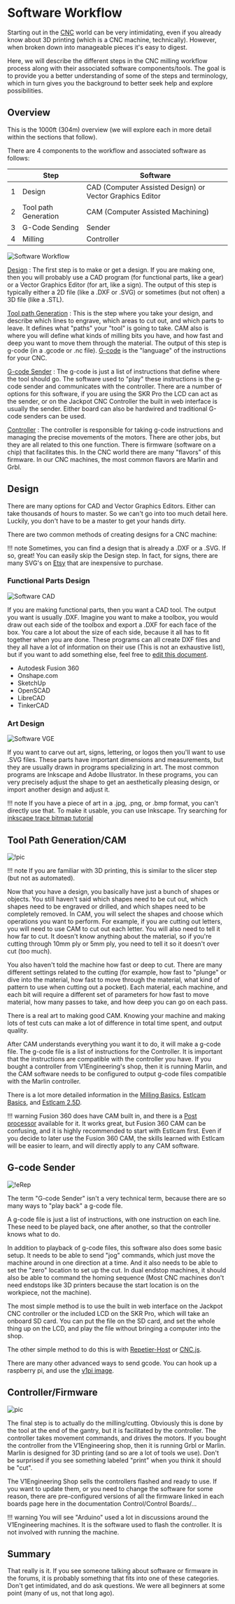 # Software Workflow

Starting out in the [CNC](https://en.wikipedia.org/wiki/Numerical_control) world can be very intimidating, even if you already know about 3D printing (which is a CNC machine, technically).  However, when broken down into manageable pieces it's easy to digest.

Here, we will describe the different steps in the CNC milling workflow process along with their associated software components/tools.  The goal is to provide you a better understanding of some of the steps and terminology, which in turn gives you the background to better seek help and explore possibilities.

## Overview

This is the 1000ft (304m) overview (we will explore each in more detail within the sections that follow).

There are 4 components to the workflow and associated software as follows:

| |Step|Software|
|-|----|--------|
|1|Design|CAD (Computer Assisted Design) or Vector Graphics Editor|
|2|Tool path Generation|CAM (Computer Assisted Machining)|
|3|G-Code Sending|Sender|
|4|Milling|Controller|

![Software Workflow](../img/software-workflow.png)

[Design](#design)
:   The first step is to make or get a design. If you are making one, then you will probably use a
    CAD program (for functional parts, like a gear) or a Vector Graphics Editor (for art, like a sign).
    The output of this step is typically either a 2D file (like a .DXF or .SVG) or sometimes (but not
    often) a 3D file (like a .STL).

[Tool path Generation](#toolpath-generationcam)
:   This is the step where you take your design, and describe which lines to engrave, which areas to
    cut out, and which parts to leave. It defines what "paths" your "tool" is going to take.  CAM also is where you will 
    define what kinds of milling bits you have, and how fast and deep you want to move them through the material. The output of
    this step is g-code (in a .gcode or .nc file). [G-code](gcode.md) is the "language" of the instructions for your CNC.

[G-code Sender](#g-code-sender)
:   The g-code is just a list of instructions that define where the tool should go. The software
    used to "play" these instructions is the g-code sender and communicates with the controller. There are a number of options for this software, if you are using the SKR Pro the LCD can act as the sender, or on the Jackpot CNC Controller the built in web interface is usually the sender. Either board can also be hardwired and traditional G-code senders can be used.

[Controller](#controllerfirmware)
:   The controller is responsible for taking g-code instructions and managing the precise movements
    of the motors. There are other jobs, but they are all related to this one function. There is
    firmware (software on a chip) that facilitates this. In the CNC world there are many "flavors"
    of this firmware.  In our CNC machines, the most common flavors are Marlin and Grbl.

## Design

There are many options for CAD and Vector Graphics Editors. Either can take thousands of hours to
master. So we can't go into too much detail here. Luckily, you don't have to be a master to get your
hands dirty.

There are two common methods of creating designs for a CNC machine:

!!! note
    Sometimes, you can find a design that is already a .DXF or a .SVG. If so, great! You can easily
    skip the Design step. In fact, for signs, there are many SVG's on
    [Etsy](https://www.etsy.com/search?q=svg%20sign) that are inexpensive to purchase.

### Functional Parts Design

![Software CAD](../img/software-cad.png)

If you are making functional parts, then you want a CAD tool. The output you want is usually
.DXF. Imagine you want to make a toolbox, you would draw out each side of the toolbox and export a
.DXF for each face of the box. You care a lot about the size of each side, because it all has to fit
together when you are done. These programs can all create DXF files and they all have a lot of
information on their use (This is not an exhaustive list), but if you want to add something else,
feel free to [edit this document](../index.md#editing-and-contributing).

 - Autodesk Fusion 360
 - Onshape.com
 - SketchUp
 - OpenSCAD
 - LibreCAD
 - TinkerCAD

### Art Design

![Software VGE](../img/software-vge.png)

If you want to carve out art, signs, lettering, or logos then you'll want to use .SVG files.
These parts have important dimensions and measurements, but they are usually drawn in programs
specializing in art. The most common programs are Inkscape and Adobe Illustrator. In these programs,
you can very precisely adjust the shape to get an aesthetically pleasing design, or import another
design and adjust it.

!!! note
    If you have a piece of art in a .jpg, .png, or .bmp format, you can't directly use that. To make
    it usable, you can use Inkscape. Try searching for [inkscape trace bitmap
    tutorial](https://duckduckgo.com/?q=inkscape+trace+bitmap+tutorial)

## Tool Path Generation/CAM

![!pic](../img/old/2018/03/3Island.jpg)

!!! note
    If you are familiar with 3D printing, this is similar to the slicer step (but not as automated).

Now that you have a design, you basically have just a bunch of shapes or objects. You still haven't said which
shapes need to be cut out, which shapes need to be engraved or drilled, and which shapes need to be completely
removed. In CAM, you will select the shapes and choose which operations you want to perform. For
example, if you are cutting out letters, you will need to use CAM to cut out each letter. You will
also need to tell it how far to cut. It doesn't know anything about the material, so if you're
cutting through 10mm ply or 5mm ply, you need to tell it so it doesn't over cut (too much).

You also haven't told the machine how fast or deep to cut. There are many different settings related
to the cutting (for example, how fast to "plunge" or dive into the material, how fast to move
through the material, what kind of pattern to use when cutting out a pocket). Each material, each
machine, and each bit will require a different set of parameters for how fast to move material, how
many passes to take, and how deep you can go on each pass.

There is a real art to making good CAM. Knowing your machine and making lots of test cuts can make a
lot of difference in total time spent, and output quality.

After CAM understands everything you want it to do, it will make a g-code file. The g-code file is a
list of instructions for the Controller. It is important that the instructions are compatible with
the controller you have. If you bought a controller from V1Engineering's shop, then it is running
Marlin, and the CAM software needs to be configured to output g-code files compatible with the
Marlin controller.

There is a lot more detailed information in the [Milling Basics](../tools/milling-basics.md),
[Estlcam Basics](../software/estlcam-basics.md), and [Estlcam 2.5D](../software/estlcam-2p5d.md).

!!! warning
    Fusion 360 does have CAM built in, and there is a [Post
    processor](../tools/milling-basics.md#the-ones-we-have-working) available for it. It works
    great, but Fusion 360 CAM can be confusing, and it is highly recommended to start with Estlcam
    first. Even if you decide to later use the Fusion 360 CAM, the skills learned with Estlcam will
    be easier to learn, and will directly apply to any CAM software.

## G-code Sender

![!eRep](../img/old/2015/05/eRep.png)

The term "G-code Sender" isn't a very technical term, because there are so many ways to "play back"
a g-code file.

A g-code file is just a list of instructions, with one instruction on each line. These need to be
played back, one after another, so that the controller knows what to do.

In addition to playback of g-code files, this software also does some basic setup. It needs to be
able to send "jog" commands, which just move the machine around in one direction at a time. And it
also needs to be able to set the "zero" location to set up the cut. In dual endstop machines, it
should also be able to command the homing sequence (Most CNC machines don't need endstops like 3D
printers because the start location is on the workpiece, not the machine).

The most simple method is to use the built in web interface on the Jackpot CNC controller or the 
included LCD on the SKR Pro, which will take an onboard SD card. You can put the file on the SD card, and set the whole thing up on the LCD, and play the file without bringing a computer into the shop.

The other simple method to do this is with [Repetier-Host](../software/repetier-host.md) or [CNC.js](https://cnc.js.org/).

There are many other advanced ways to send gcode. You can hook up a raspberry pi, and use the [v1pi
image](../electronics/v1pi.md). 

## Controller/Firmware

![pic](../img/old/2015/05/Marlin-Logo-GitHub.png)

The final step is to actually do the milling/cutting.  Obviously this is done by the tool at the end of the gantry, but it is facilitated by the controller.  The controller takes movement commands, and drives the motors. If you bought the controller from the V1Engineering shop, then it is running Grbl or Marlin. Marlin is designed for 3D printing (and so are a lot of tools we use). Don't be surprised if you see something labeled "print" when you think it should be "cut".

The V1Engineering Shop sells the controllers flashed and ready to use. If you want to update them,
or you need to change the software for some reason, there are pre-configured versions of all the firmware linked in each boards page here in the documentation Control/Control Boards/...

!!! warning
    You will see "Arduino" used a lot in discussions around the V1Engineering machines. It is the
    software used to flash the controller. It is not involved with running the machine.

## Summary

That really is it. If you see someone talking about software or firmware in the forums, it is
probably something that fits into one of these categories. Don't get intimidated, and do ask
questions. We were all beginners at some point (many of us, not that long ago).
